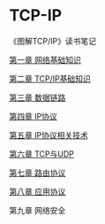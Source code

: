 # TCP-IP
《图解TCP/IP》读书笔记



[第一章 网络基础知识](https://github.com/tangming579/TCP-IP/blob/master/note/1.%E7%AC%AC%E4%B8%80%E7%AB%A0%E7%BD%91%E7%BB%9C%E5%9F%BA%E7%A1%80%E7%9F%A5%E8%AF%86.md)

[第二章 TCP/IP基础知识](https://github.com/tangming579/TCP-IP/blob/master/note/2.%E7%AC%AC%E4%BA%8C%E7%AB%A0TCP-IP%E5%9F%BA%E7%A1%80.md)

[第三章 数据链路](https://github.com/tangming579/TCP-IP/blob/master/note/3.%E7%AC%AC%E4%B8%89%E7%AB%A0%E6%95%B0%E6%8D%AE%E9%93%BE%E8%B7%AF.md)

[第四章 IP协议](https://github.com/tangming579/TCP-IP/blob/master/note/4.%E7%AC%AC%E5%9B%9B%E7%AB%A0IP%E5%8D%8F%E8%AE%AE.md)

[第五章 IP协议相关技术](https://github.com/tangming579/TCP-IP/blob/master/note/5.%E7%AC%AC%E4%BA%94%E7%AB%A0IP%E5%8D%8F%E8%AE%AE%E7%9B%B8%E5%85%B3%E6%8A%80%E6%9C%AF.md)

[第六章 TCP与UDP](https://github.com/tangming579/TCP-IP/blob/master/note/6.%E7%AC%AC%E5%85%AD%E7%AB%A0TCP%E4%B8%8EUDP.md)

[第七章 路由协议](https://github.com/tangming579/TCP-IP/blob/master/note/7.%E7%AC%AC%E4%B8%83%E7%AB%A0%20%E8%B7%AF%E7%94%B1%E5%8D%8F%E8%AE%AE.md)

[第八章 应用协议](https://github.com/tangming579/TCP-IP/blob/master/note/8.%E7%AC%AC%E5%85%AB%E7%AB%A0%20%E5%BA%94%E7%94%A8%E5%8D%8F%E8%AE%AE.md)

第九章 网络安全